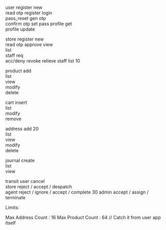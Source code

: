 user    register    new                             
                        read otp
                        register
        login                                       
        pass_reset  gen otp                         
                        confirm otp
                        set pass
        profile     get                             
        profile     update                          

store   register    new                             
                        read otp
                        approve
        view                                        
        list                                        
        staff       req                             
                        acc/deny
                        revoke
                        relieve
        staff       list                                        10
                
product add                                         
        list                                        
        view                                        
        modify                                      
        delete                                      

cart    insert                                      
        list                                        
        modify                                      
        remove                                      

address add                                                     20                  
        list                                        
        view                                        
        modify                                      
        delete                                      

journal create                                      
        list                                        
        view                                        

transit user    cancel                              
        store   reject / accept / despatch          
        agent   reject / ignore / accept / complete             30
        admin   accept / assign / terminate        



Limits:

Max Address Count       : 16
Max Product Count       : 64                    // Catch it from user app itself
